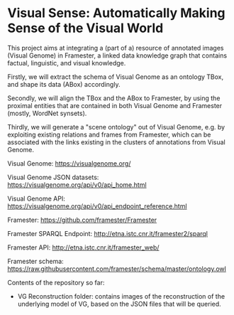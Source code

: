 # Visual Sense: Automatically Making Sense of the Visual World

This project aims at integrating a (part of a) resource of annotated images (Visual Genome) in Framester, a linked data knowledge graph that contains factual, linguistic, and visual knowledge.

Firstly, we will extract the schema of Visual Genome as an ontology TBox, and shape its data (ABox) accordingly.

Secondly, we will align the TBox and the ABox to Framester, by using the proximal entities that are contained in both Visual Genome and Framester (mostly, WordNet synsets).

Thirdly, we will generate a "scene ontology" out of Visual Genome, e.g. by exploiting existing relations and frames from Framester, which can be associated with the links existing in the clusters of annotations from Visual Genome.

Visual Genome: https://visualgenome.org/

Visual Genome JSON datasets: https://visualgenome.org/api/v0/api_home.html

Visual Genome API: https://visualgenome.org/api/v0/api_endpoint_reference.html

Framester: https://github.com/framester/Framester

Framester SPARQL Endpoint: http://etna.istc.cnr.it/framester2/sparql

Framester API: http://etna.istc.cnr.it/framester_web/

Framester schema: https://raw.githubusercontent.com/framester/schema/master/ontology.owl

Contents of the repository so far:
- VG Reconstruction folder: contains images of the reconstruction of the underlying model of VG, based on the JSON files that will be queried.
